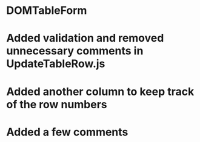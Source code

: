 # DOMTableForm
# Added validation and removed unnecessary comments in UpdateTableRow.js
# Added another column to keep track of the row numbers
# Added a few comments
